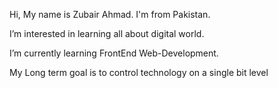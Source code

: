 Hi, My name is Zubair Ahmad. I'm from Pakistan.

I’m interested in learning all about digital world.
 
I’m currently learning FrontEnd Web-Development.

My Long term goal is to control technology on a single bit level
